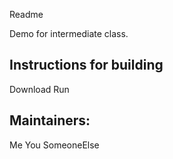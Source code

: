 Readme

Demo for intermediate class.

## Instructions for building

Download
Run

## Maintainers:

Me
You
SomeoneElse
